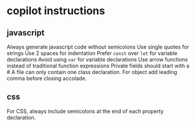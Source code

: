 # copilot instructions

## javascript

Always generate javascript code without semicolons
Use single quotes for strings
Use 2 spaces for indentation
Prefer `const` over `let` for variable declarations
Avoid using `var` for variable declarations
Use arrow functions instead of traditional function expressions
Private fields should start with a #
A file can only contain one class declaration.
For object add leading comma before closing accolade.

## css

For CSS, always include semicolons at the end of each property declaration.
